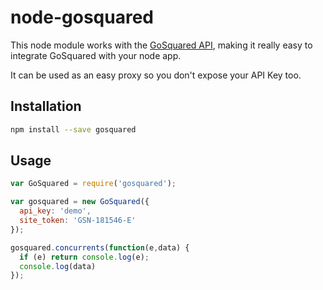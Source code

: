 # node-gosquared

This node module works with the [GoSquared API](https://www.gosquared.com/developer), making it really easy to integrate GoSquared with your node app.

It can be used as an easy proxy so you don't expose your API Key too.

## Installation
```bash
npm install --save gosquared
```
## Usage
```javascript
var GoSquared = require('gosquared');

var gosquared = new GoSquared({
  api_key: 'demo',
  site_token: 'GSN-181546-E'
});

gosquared.concurrents(function(e,data) {
  if (e) return console.log(e);
  console.log(data)
});
```